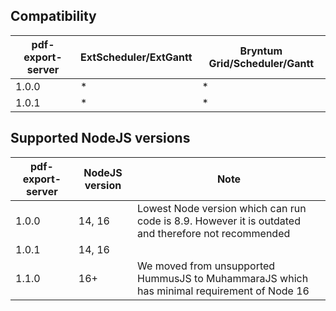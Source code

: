 ## Compatibility

| pdf-export-server | ExtScheduler/ExtGantt | Bryntum Grid/Scheduler/Gantt |
|-------------------|-----------------------|------------------------------|
| 1.0.0             | *                     | *                            |
| 1.0.1             | *                     | *                            |

## Supported NodeJS versions

| pdf-export-server | NodeJS version | Note                                                                                                |
|-------------------|----------------|-----------------------------------------------------------------------------------------------------|
| 1.0.0             | 14, 16         | Lowest Node version which can run code is 8.9. However it is outdated and therefore not recommended |
| 1.0.1             | 14, 16         |                                                                                                     |
| 1.1.0             | 16+            | We moved from unsupported HummusJS to MuhammaraJS which has minimal requirement of Node 16          |
